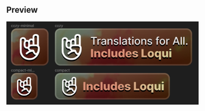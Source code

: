 ## Preview

![Preveiw Images](https://github.com/rotgruengelb/some-badges/blob/main/Loqui/loqui_badges/preview.png?raw=true)

